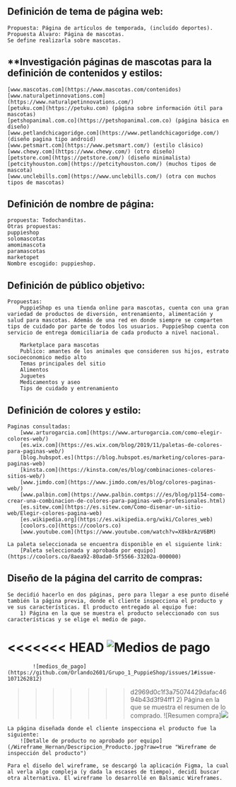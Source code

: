 ## **Definición de tema de página web:**
    Propuesta: Página de artículos de temporada, (incluído deportes).
    Propuesta Álvaro: Página de mascotas.
    Se define realizarla sobre mascotas.

## **Investigación páginas de mascotas para la definición de contenidos y estilos:
    [www.mascotas.com](https://www.mascotas.com/contenidos)
    [www.naturalpetinnovations.com](https://www.naturalpetinnovations.com/)
    [petuku.com](https://petuku.com) (página sobre información útil para mascotas)
    [petshopanimal.com.co](https://petshopanimal.com.co) (página básica en diseño)
    [www.petlandchicagoridge.com](https://www.petlandchicagoridge.com/) (diseño pagina tipo android)
    [www.petsmart.com](https://www.petsmart.com/) (estilo clásico)
    [www.chewy.com](https://www.chewy.com/) (otro diseño)
    [petstore.com](https://petstore.com/) (diseño minimalista)
    [petcityhouston.com](https://petcityhouston.com/) (muchos tipos de mascota)
    [www.unclebills.com](https://www.unclebills.com/) (otra con muchos tipos de mascotas)

## **Definición de nombre de página:**
    propuesta: Todochanditas.
    Otras propuestas:
    puppieshop
    solomascotas
    amomimascota
    paramascotas
    marketopet
    Nombre escogido: puppieshop.

## **Definición de público objetivo:**
    Propuestas:
        PuppieShop es una tienda online para mascotas, cuenta con una gran variedad de productos de diversión, entrenamiento, alimentación y salud para mascotas. Además de una red en donde siempre se comparten tips de cuidado por parte de todos los usuarios. PuppieShop cuenta con servicio de entrega domiciliaria de cada producto a nivel nacional.

        Marketplace para mascotas
        Publico: amantes de los animales que consideren sus hijos, estrato socioeconomico medio alto
        Temas principales del sitio
        Alimentos
        Juguetes
        Medicamentos y aseo
        Tips de cuidado y entrenamiento

## **Definición de colores y estilo:**
    Paginas consultadas:
        [www.arturogarcia.com](https://www.arturogarcia.com/como-elegir-colores-web/)
        [es.wix.com](https://es.wix.com/blog/2019/11/paletas-de-colores-para-paginas-web/)
        [blog.hubspot.es](https://blog.hubspot.es/marketing/colores-para-paginas-web)
        [kinsta.com](https://kinsta.com/es/blog/combinaciones-colores-sitios-web/)
        [www.jimdo.com](https://www.jimdo.com/es/blog/colores-paginas-web/)
        [www.palbin.com](https://www.palbin.comtps:///es/blog/p1154-como-crear-una-combinacion-de-colores-para-paginas-web-profesionales.html)
        [es.sitew.com](https://es.sitew.com/Como-disenar-un-sitio-web/Elegir-colores-pagina-web)
        [es.wikipedia.org](https://es.wikipedia.org/wiki/Colores_web)
        [coolors.co](https://coolors.co)
        [www.youtube.com](https://www.youtube.com/watch?v=X8kbrAzV6BM)

    La paleta seleccionada se encuentra disponible en el siguiente link:
        [Paleta seleccionada y aprobada por equipo](https://coolors.co/8aea92-80ada0-5f5566-33202a-000000)

## **Diseño de la página del carrito de compras:**
    Se decidió hacerlo en dos páginas, pero para llegar a ese punto diseñé también la página previa, donde el cliente inspecciona el producto y ve sus características. El producto entregado al equipo fue:
        1) Página en la que se muestra el producto seleccionado con sus características y se elige el medio de pago.
<<<<<<< HEAD
            ![Medios de pago](https://user-images.githubusercontent.com/94150941/144719770-07c1673b-d4a0-492b-8ee0-6ee382e02993.jpg)
=======
            ![medios_de_pago](https://github.com/Orlando2601/Grupo_1_PuppieShop/issues/1#issue-1071262812)
>>>>>>> d2969d0c1f3a75074429dafac4694b43d3f94ff1
        2) Página en la que se muestra el resumen de lo comprado.
            ![Resumen compra]<img src="/Wireframe_Hernan/Resumen_Compra.jpg">
    
    La página diseñada donde el cliente inspecciona el producto fue la siguiente:
        ![Detalle de producto no aprobado por equipo](/Wireframe_Hernan/Descripcion_Producto.jpg?raw=true "Wireframe de inspección del producto")
    
    Para el diseño del wireframe, se descargó la aplicación Figma, la cual al verla algo compleja (y dada la escases de tiempo), decidí buscar otra alternativa. El wireframe lo desarrollé en Balsamic Wireframes.

